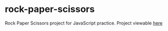 # rock-paper-scissors
Rock Paper Scissors project for JavaScript practice.
Project viewable [here](https://atwycodes.github.io/rock-paper-scissors/)
